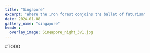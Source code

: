 ```yaml
---
title: "Singapore"
excerpt: "Where the iron forest conjoins the ballet of futurism"
date: 2024-01-08
gallery_name: "singapore"
header:
  overlay_image: Singapore_night_3v1.jpg
---
```


#TODO